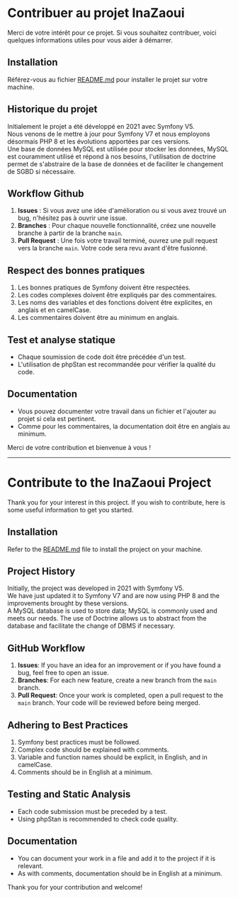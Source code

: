 # Contribuer au projet InaZaoui

Merci de votre intérêt pour ce projet. Si vous souhaitez contribuer, voici quelques informations utiles pour vous aider
à démarrer.

## Installation

Référez-vous au fichier [README.md](README.md) pour installer le projet sur votre machine.

## Historique du projet

Initialement le projet a été développé en 2021 avec Symfony V5.<br>
Nous venons de le mettre à jour pour Symfony V7 et nous employons désormais PHP 8 et les évolutions apportées par ces
versions.<br>
Une base de données MySQL est utilisée pour stocker les données, MySQL est couramment utilisé et répond à nos besoins,
l'utilisation de doctrine permet de s'abstraire de la base de données et de faciliter le changement de SGBD si nécessaire.


## Workflow Github

1. **Issues** : Si vous avez une idée d'amélioration ou si vous avez trouvé un bug, n'hésitez pas à ouvrir une issue.
2. **Branches** : Pour chaque nouvelle fonctionnalité, créez une nouvelle branche à partir de la branche `main`.
3. **Pull Request** : Une fois votre travail terminé, ouvrez une pull request vers la branche `main`. Votre code sera
   revu avant d'être fusionné.
## Respect des bonnes pratiques
1. Les bonnes pratiques de Symfony doivent être respectées.
2. Les codes complexes doivent être expliqués par des commentaires.
3. Les noms des variables et des fonctions doivent être explicites, en anglais et en camelCase.
4. Les commentaires doivent être au minimum en anglais.


## Test et analyse statique
- Chaque soumission de code doit être précédée d'un test.
- L'utilisation de phpStan est recommandée pour vérifier la qualité du code.

## Documentation
- Vous pouvez documenter votre travail dans un fichier et l'ajouter au projet si cela est pertinent.
- Comme pour les commentaires, la documentation doit être en anglais au minimum.

Merci de votre contribution et bienvenue à vous !

------------------------------------------------------------------------------------------------------------------------

# Contribute to the InaZaoui Project

Thank you for your interest in this project. If you wish to contribute, here is some useful information to get you started.

## Installation

Refer to the [README.md](README.md) file to install the project on your machine.

## Project History

Initially, the project was developed in 2021 with Symfony V5.<br>
We have just updated it to Symfony V7 and are now using PHP 8 and the improvements brought by these versions.<br>
A MySQL database is used to store data; MySQL is commonly used and meets our needs. The use of Doctrine allows us to abstract from the database and facilitate the change of DBMS if necessary.

## GitHub Workflow

1. **Issues**: If you have an idea for an improvement or if you have found a bug, feel free to open an issue.
2. **Branches**: For each new feature, create a new branch from the `main` branch.
3. **Pull Request**: Once your work is completed, open a pull request to the `main` branch. Your code will be reviewed before being merged.

## Adhering to Best Practices

1. Symfony best practices must be followed.
2. Complex code should be explained with comments.
3. Variable and function names should be explicit, in English, and in camelCase.
4. Comments should be in English at a minimum.

## Testing and Static Analysis

- Each code submission must be preceded by a test.
- Using phpStan is recommended to check code quality.

## Documentation

- You can document your work in a file and add it to the project if it is relevant.
- As with comments, documentation should be in English at a minimum.

Thank you for your contribution and welcome!
